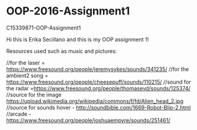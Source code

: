 # OOP-2016-Assignment1
C15339871-OOP-Assignment1

Hi this is Erika Secillano and this is my OOP assignment 1!

Resources used such as music and pictures:

//for the laser = https://www.freesound.org/people/jeremysykes/sounds/341235/
//for the ambient2 song = https://www.freesound.org/people/cheesepuff/sounds/110215/
//sound for the radar =https://www.freesound.org/people/thomasevd/sounds/125374/
//source for the image https://upload.wikimedia.org/wikipedia/commons/f/fd/Alien_head_2.jpg
//source for sounds hover - http://soundbible.com/1669-Robot-Blip-2.html
//arcade - https://www.freesound.org/people/joshuaempyre/sounds/251461/
